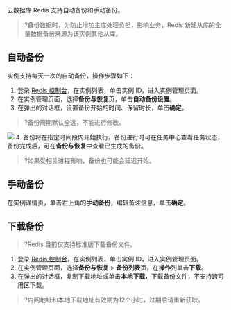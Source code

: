
云数据库 Redis 支持自动备份和手动备份。
>?备份数据时，为防止增加主库处理负担，影响业务，Redis 新建从库的全量数据备份来源为该实例其他从库。
>
## 自动备份
实例支持每天一次的自动备份，操作步骤如下：
1. 登录 [Redis 控制台](https://console.cloud.tencent.com/redis)，在实例列表，单击实例 ID，进入实例管理页面。
2. 在实例管理页面，选择**备份与恢复**页，单击**自动备份设置**。
3. 在弹出的对话框，设置备份开始的时间、保留时长，单击**确定**。
>?备份周期默认全选，不能进行修改。
>
![](https://main.qcloudimg.com/raw/b6968f72250ae31145710fe31ff40e08.png)
4. 备份将在指定时间段内开始执行，备份进行时可在任务中心查看任务状态，备份完成后，可在**备份与恢复**中查看已生成的备份。
>?如果受相关进程影响，备份也可能会延迟开始。

## 手动备份
在实例详情页，单击右上角的**手动备份**，编辑备注信息，单击**确定**。

## 下载备份
>?Redis 目前仅支持标准版下载备份文件。
>
1. 登录 [Redis 控制台](https://console.cloud.tencent.com/redis)，在实例列表，单击实例 ID，进入实例管理页面。
2. 在实例管理页面，选择**备份与恢复** > **备份列表**页，在**操作**列单击**下载**。
3. 在弹出的对话框，复制下载地址或单击**本地下载**，下载备份文件，不支持跨可用区下载。
>?内网地址和本地下载地址有效期为12个小时，过期后请重新获取。
